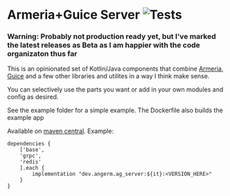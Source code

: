 # Armeria+Guice Server ![Tests](https://github.com/AngerM/ag_server/actions/workflows/cd.yml/badge.svg)

### Warning: Probably not production ready yet, but I've marked the latest releases as Beta as I am happier with the code organizaton thus far

This is an opinionated set of Kotlin/Java components that combine [Armeria](https://armeria.dev/), [Guice](https://github.com/google/guice) and a few other libraries and utilites in a way I think make sense.

You can selectively use the parts you want or add in your own modules and config as desired.

See the example folder for a simple example. The Dockerfile also builds the example app

Available on [maven central](https://search.maven.org/search?q=g:dev.angerm.ag_server). Example:
```
dependencies {
    ['base',
    'grpc',
    'redis'
    ].each {
        implementation "dev.angerm.ag_server:${it}:<VERSION_HERE>"
    }
}
```
